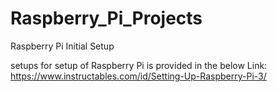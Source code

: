 # Raspberry_Pi_Projects

Raspberry Pi Initial Setup

setups for setup of Raspberry Pi is provided in the below Link:
https://www.instructables.com/id/Setting-Up-Raspberry-Pi-3/
